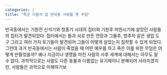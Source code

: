 ```yaml
---
categories: j
title: "죽은 이들의 집 반곡동 사람들 옛 무덤"
---
```

반곡동에서는 기원전 신석기와 청동기 시대의 집터와 기원후 마한시기에 살았던 사람들의 집터가 발견되었다. 집터에서는 돌과 쇠로 만든 연장과 그물추, 방추차 같은 생업 도구 그리고 여러 가지 토기들이 발견되어 그들이 어떻게 살았는지 짐작할 수 있게 되었다. 그런데 과거 반곡동에서는 사람이 죽었을 때 어떤 예우를 하고 죽은 이를 위한 무덤은 어떻게 만들었을까? 예나 지금이나 생명을 마친 사람의 사후 세계에 대해서는 아무도 알 수 없다. 과학적으로는 사람도 다른 동물과 다름없는 유기체이니 분해되어 사라지겠지만, 사람들은 과학으로 이해하기보